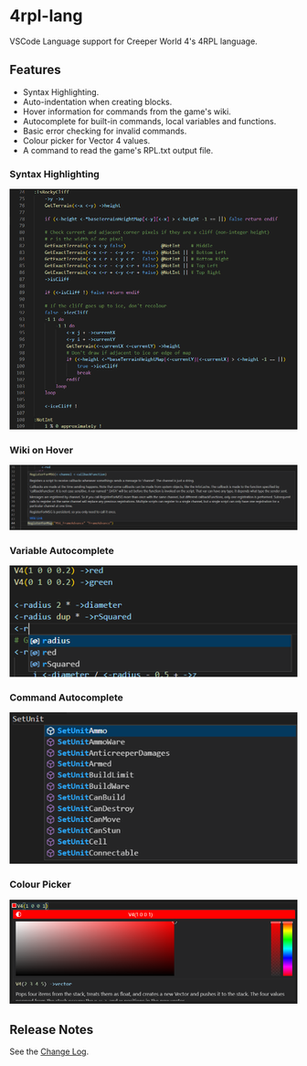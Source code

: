# 4rpl-lang

VSCode Language support for Creeper World 4's 4RPL language.

## Features

- Syntax Highlighting.
- Auto-indentation when creating blocks.
- Hover information for commands from the game's wiki.
- Autocomplete for built-in commands, local variables and functions.
- Basic error checking for invalid commands.
- Colour picker for Vector 4 values.
- A command to read the game's RPL.txt output file.

### Syntax Highlighting
![Syntax Highlighting](./images/syntax-highlighting.png)

### Wiki on Hover
![Wiki Hover](./images/wiki-hover.png)

### Variable Autocomplete
![Variable Autocomplete](./images/variable-autocomplete.png)

### Command Autocomplete
![Command Autocomplete](./images/command-autocomplete.png)

### Colour Picker
![Colour Picker](./images/color-picker.png)

## Release Notes
See the [Change Log](/CHANGELOG.md).